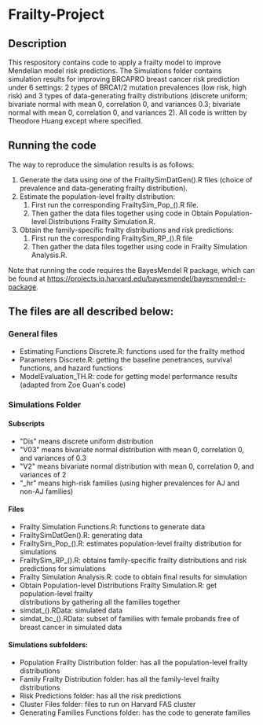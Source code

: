 # Frailty-Project

## Description

This respository contains code to apply a frailty model to improve Mendelian model risk predictions. The Simulations folder contains simulation results for improving BRCAPRO breast cancer risk prediction under 6 settings: 2 types of BRCA1/2 mutation prevalences (low risk, high risk) and 3 types of data-generating frailty distributions (discrete uniform; bivariate normal with mean 0, correlation 0, and variances 0.3; bivariate normal with mean 0, correlation 0, and variances 2). All code is written by Theodore Huang except where specified.

## Running the code
The way to reproduce the simulation results is as follows:

1. Generate the data using one of the FrailtySimDatGen().R files (choice of prevalence and data-generating frailty distribution).
2. Estimate the population-level frailty distribution:
    1. First run the corresponding FrailtySim_Pop_().R file.
    2. Then gather the data files together using code in Obtain Population-level Distributions Frailty Simulation.R.
3. Obtain the family-specific frailty distributions and risk predictions:
    1. First run the corresponding FrailtySim_RP_().R file
    2. Then gather the data files together using code in Frailty Simulation Analysis.R.
    
Note that running the code requires the BayesMendel R package, which can be found at https://projects.iq.harvard.edu/bayesmendel/bayesmendel-r-package.
    
## The files are all described below:

### General files

* Estimating Functions Discrete.R: functions used for the frailty method
* Parameters Discrete.R: getting the baseline penetrances, survival functions, and hazard functions
* ModelEvaluation_TH.R: code for getting model performance results (adapted from Zoe Guan's code)

### Simulations Folder

#### Subscripts

* "Dis" means discrete uniform distribution
* "V03" means bivariate normal distribution with mean 0, correlation 0, and variances of 0.3
* "V2" means bivariate normal distribution with mean 0, correlation 0, and variances of 2
* "_hr" means high-risk families (using higher prevalences for AJ and non-AJ families)

#### Files

* Frailty Simulation Functions.R: functions to generate data
* FrailtySimDatGen().R: generating data
* FrailtySim_Pop_().R: estimates population-level frailty distribution for simulations
* FrailtySim_RP_().R: obtains family-specific frailty distributions and risk predictions for simulations
* Frailty Simulation Analysis.R: code to obtain final results for simulation
* Obtain Population-level Distributions Frailty Simulation.R: get population-level frailty           
                                            distributions by gathering all the families together
* simdat_().RData: simulated data
* simdat_bc_().RData: subset of families with female probands free of breast cancer in simulated data

#### Simulations subfolders:

* Population Frailty Distribution folder: has all the population-level frailty distributions
* Family Frailty Distribution folder: has all the family-level frailty distributions
* Risk Predictions folder: has all the risk predictions
* Cluster Files folder: files to run on Harvard FAS cluster
* Generating Families Functions folder: has the code to generate families
